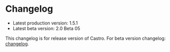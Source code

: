 # Changelog

- Latest production version: 1.5.1
- Latest beta version: 2.0 Beta 05

This changelog is for release version of Castro. For beta version changelog: [changelog](CHANGELOG_BETA.md).